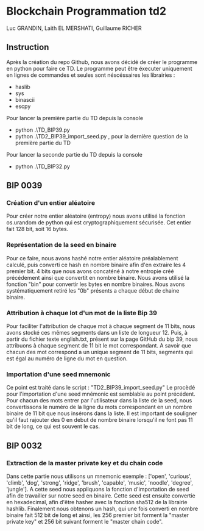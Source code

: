 # Blockchain Programmation td2
Luc GRANDIN, Laith EL MERSHATI, Guillaume RICHER

## Instruction 
Après la création du repo Github, nous avons décidé de créer le programme en python pour faire ce TD.
Le programme peut être éxecuter uniquement en lignes de commandes et seules sont néscéssaires les librairies :
* haslib 
* sys
* binascii
* escpy

Pour lancer la première partie du TD depuis la console 
* python .\TD_BIP39.py
* python .\TD2_BIP39_import_seed.py , pour la dernière question de la première partie du TD

Pour lancer la seconde partie du TD depuis la console 
* python .\TD_BIP32.py

## **BIP 0039**

### Création d'un entier aléatoire
Pour créer notre entier aléatoire (entropy) nous avons utilisé la fonction os.urandom de python qui est cryptographiquement sécurisée. Cet entier fait 128 bit, soit 16 bytes.

### Représentation de la seed en binaire 
Pour ce faire, nous avons hashé notre entier aléatoire préalablement calculé, puis converti ce hash en nombre binaire afin d'en extraire les 4 premier bit. 4 bits que nous avons concaténé à notre entropie créé précédement ainsi que convertit en nombre binaire.
Nous avons utilisé la fonction "bin" pour convertir les bytes en nombre binaires.
Nous avons systématiquement retiré les "0b" présents a chaque début de chaine binaire.

### Attribution à chaque lot d'un mot de la liste Bip 39
Pour faciliter l'attribution de chaque mot à chaque segment de 11 bits, nous avons stocké ces mêmes segments dans un liste de longueur 12.
Puis, à partir du fichier texte english.txt, présent sur la page GitHub du bip 39, nous attribuons à chaque segment de 11 bit le mot correspondant. A savoir que chacun des mot correspond a un unique segment de 11 bits, segments qui est égal au numéro de ligne du mot en question.

### Importation d'une seed mnemonic
Ce point est traité dans le script : "TD2_BIP39_import_seed.py"
Le procèdé pour l'importation d'une seed mnémonic est semblable au point précédent. Pour chacun des mots entrer par l'utilisateur dans la liste de la seed, nous convertissons le numéro de la ligne du mots correspondant en un nombre binaire de 11 bit que nous insérons dans la liste.
Il est important de souligner qu'il faut rajouter des 0 en debut de nombre binaire lorsqu'il ne font pas 11 bit de long, ce qui est souvent le cas.

## **BIP 0032**

### Extraction de la master private key et du chain code
Dans cette partie nous utilisons un mnemonic exemple : ['open', 'curious', 'climb', 'dog', 'strong', 'ridge', 'brush', 'capable', 'music', 'noodle', 'degree', 'jungle']. A cette seed nous appliquons la fonction d'importation de seed afin de travailler sur notre seed en binaire.
Cette seed est ensuite convertie en hexadecimal, afin d'être hasher avec la fonction sha512 de la librairie hashlib. Finalement nous obtenons un hash, qui une fois converti en nombre binaire fait 512 bit de long et ainsi, les 256 premier bit forment la "master private key" et 256 bit suivant forment le "master chain code".